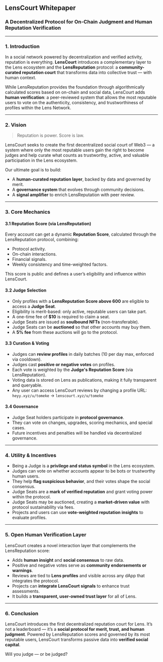 ## LensCourt Whitepaper

### A Decentralized Protocol for On-Chain Judgment and Human Reputation Verification

---

### 1. Introduction

In a social network powered by decentralization and verified activity, reputation is everything. **LensCourt** introduces a complementary layer to the Lens ecosystem and the **LensReputation** protocol: a **community-curated reputation court** that transforms data into collective trust — with human context.

While LensReputation provides the foundation through algorithmically calculated scores based on on-chain and social data, LensCourt adds **human verification**: a peer-reviewed system that allows the most reputable users to vote on the authenticity, consistency, and trustworthiness of profiles within the Lens Network.

---

### 2. Vision

> Reputation is power. Score is law.

LensCourt seeks to create the first decentralized social court of Web3 — a system where only the most reputable users gain the right to become judges and help curate what counts as trustworthy, active, and valuable participation in the Lens ecosystem.

Our ultimate goal is to build:

* A **human-curated reputation layer**, backed by data and governed by merit.
* A **governance system** that evolves through community decisions.
* A **signal amplifier** to enrich LensReputation with peer review.

---

### 3. Core Mechanics

#### 3.1 Reputation Score (via LensReputation)

Every account can get a dynamic **Reputation Score**, calculated through the LensReputation protocol, combining:

* Protocol activity.
* On-chain interactions.
* Financial signals.
* Weekly consistency and time-weighted factors.

This score is public and defines a user’s eligibility and influence within LensCourt.

#### 3.2 Judge Selection

* Only profiles with a **LensReputation Score above 600** are eligible to access a **Judge Seat**.
* Eligibility is merit-based: only active, reputable users can take part.
* A one-time fee of **\$10** is required to claim a seat.
* Judge Seats are issued as **soulbound NFTs** (non-transferable).
* Judge Seats can be **auctioned** so that other accounts may buy them.
* A **5% fee** from these auctions will go to the protocol.

#### 3.3 Curation & Voting

* Judges can **review profiles** in daily batches (10 per day max, enforced via cooldown).
* Judges cast **positive or negative votes** on profiles.
* Each vote is weighted by the **Judge's Reputation Score** (via LensReputation).
* Voting data is stored on Lens as publications, making it fully transparent and queryable.
* Any user can access LensCourt reviews by changing a profile URL:
  `heyy.xyz/u/tomeke` → `lenscourt.xyz/u/tomeke`

#### 3.4 Governance

* Judge Seat holders participate in **protocol governance**.
* They can vote on changes, upgrades, scoring mechanics, and special cases.
* Future incentives and penalties will be handled via decentralized governance.

---

### 4. Utility & Incentives

* Being a Judge is a **privilege and status symbol** in the Lens ecosystem.
* Judges can vote on whether accounts appear to be bots or trustworthy human users.
* They help **flag suspicious behavior**, and their votes shape the social consensus.
* Judge Seats are a **mark of verified reputation** and grant voting power within the protocol.
* Judge Seats may be auctioned, creating a **market-driven value** with protocol sustainability via fees.
* Projects and users can use **vote-weighted reputation insights** to evaluate profiles.

---

### 5. Open Human Verification Layer

LensCourt creates a novel interaction layer that complements the LensReputation score:

* Adds **human insight** and **social consensus** to raw data.
* Positive and negative votes serve as **community endorsements or warnings**.
* Reviews are tied to **Lens profiles** and visible across any dApp that integrates the protocol.
* Projects can **integrate LensCourt signals** to enhance trust assessments.
* It builds a **transparent, user-owned trust layer** for all of Lens.

---

### 6. Conclusion

LensCourt introduces the first decentralized reputation court for Lens. It’s not a leaderboard — it’s a **social protocol for merit, trust, and human judgment**. Powered by LensReputation scores and governed by its most reputable users, LensCourt transforms passive data into **verified social capital**.

Will you judge — or be judged?
